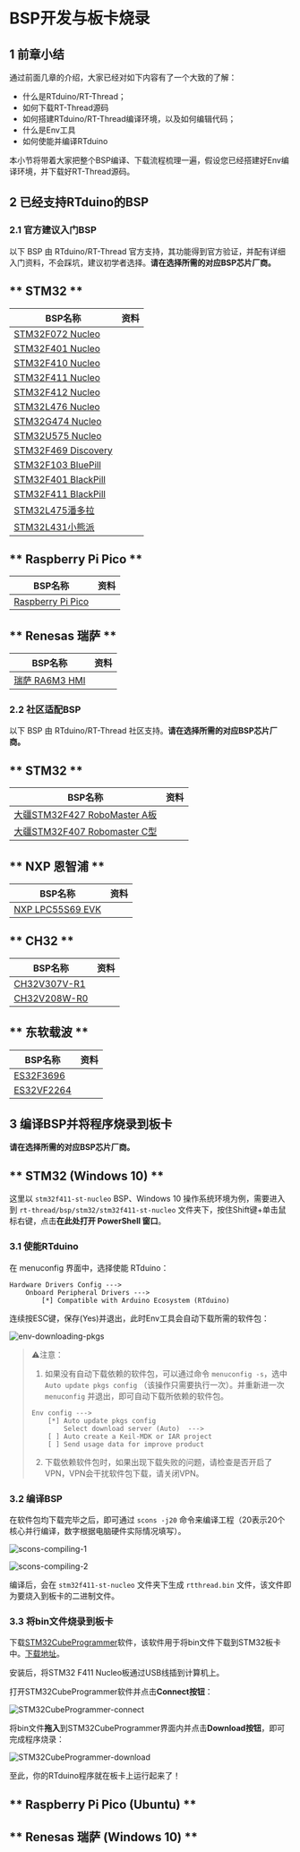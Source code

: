 # BSP开发与板卡烧录

## 1 前章小结

通过前面几章的介绍，大家已经对如下内容有了一个大致的了解：

- 什么是RTduino/RT-Thread；
- 如何下载RT-Thread源码
- 如何搭建RTduino/RT-Thread编译环境，以及如何编辑代码；
- 什么是Env工具
- 如何使能并编译RTduino

本小节将带着大家把整个BSP编译、下载流程梳理一遍，假设您已经搭建好Env编译环境，并下载好RT-Thread源码。

## 2 已经支持RTduino的BSP

### 2.1 官方建议入门BSP

以下 BSP 由 RTduino/RT-Thread 官方支持，其功能得到官方验证，并配有详细入门资料，不会踩坑，建议初学者选择。**请在选择所需的对应BSP芯片厂商。**

<!-- tabs:start -->

## ** STM32 **

| BSP名称                                                                                                                                     | 资料  |
| ----------------------------------------------------------------------------------------------------------------------------------------- | --- |
| [STM32F072 Nucleo](https://github.com/RT-Thread/rt-thread/tree/master/bsp/stm32/stm32f072-st-nucleo/applications/arduino_pinout)          |     |
| [STM32F401 Nucleo](https://github.com/RT-Thread/rt-thread/tree/master/bsp/stm32/stm32f401-st-nucleo/applications/arduino_pinout)          |     |
| [STM32F410 Nucleo](https://github.com/RT-Thread/rt-thread/tree/master/bsp/stm32/stm32f410-st-nucleo/applications/arduino_pinout)          |     |
| [STM32F411 Nucleo](https://github.com/RT-Thread/rt-thread/tree/master/bsp/stm32/stm32f411-st-nucleo/applications/arduino_pinout)          |     |
| [STM32F412 Nucleo](https://github.com/RT-Thread/rt-thread/tree/master/bsp/stm32/stm32f412-st-nucleo/applications/arduino_pinout)          |     |
| [STM32L476 Nucleo](https://github.com/RT-Thread/rt-thread/tree/master/bsp/stm32/stm32l476-st-nucleo/applications/arduino_pinout)          |     |
| [STM32G474 Nucleo](https://github.com/RT-Thread/rt-thread/tree/master/bsp/stm32/stm32g474-st-nucleo/applications/arduino_pinout)          |     |
| [STM32U575 Nucleo](https://github.com/RT-Thread/rt-thread/tree/master/bsp/stm32/stm32u575-st-nucleo/applications/arduino_pinout)          |     |
| [STM32F469 Discovery](https://github.com/RT-Thread/rt-thread/tree/master/bsp/stm32/stm32f469-st-disco/applications/arduino_pinout)        |     |
| [STM32F103 BluePill](https://github.com/RT-Thread/rt-thread/tree/master/bsp/stm32/stm32f103-blue-pill/applications/arduino_pinout)        |     |
| [STM32F401 BlackPill](https://github.com/RT-Thread/rt-thread/tree/master/bsp/stm32/stm32f401-weact-blackpill/applications/arduino_pinout) |     |
| [STM32F411 BlackPill](https://github.com/RT-Thread/rt-thread/tree/master/bsp/stm32/stm32f411-weact-blackpill/applications/arduino_pinout) |     |
| [STM32L475潘多拉](https://github.com/RT-Thread/rt-thread/tree/master/bsp/stm32/stm32l475-atk-pandora/applications/arduino_pinout)            |     |
| [STM32L431小熊派](https://github.com/RT-Thread/rt-thread/tree/master/bsp/stm32/stm32l431-BearPi/applications/arduino_pinout)                 |     |

## ** Raspberry Pi Pico **

| BSP名称                                                                                                                  | 资料  |
| ---------------------------------------------------------------------------------------------------------------------- | --- |
| [Raspberry Pi Pico](https://github.com/RT-Thread/rt-thread/tree/master/bsp/raspberry-pico/applications/arduino_pinout) |     |

## ** Renesas 瑞萨 **

| BSP名称                                                                                                                       | 资料  |
| --------------------------------------------------------------------------------------------------------------------------- | --- |
| [瑞萨 RA6M3 HMI](https://github.com/RT-Thread/rt-thread/tree/master/bsp/renesas/ra6m3-hmi-board/board/rtduino/arduino_pinout) |     |

<!-- tabs:end -->

### 2.2 社区适配BSP

以下 BSP 由 RTduino/RT-Thread 社区支持。**请在选择所需的对应BSP芯片厂商。**

<!-- tabs:start -->

## ** STM32 **

| BSP名称                                                                                                                                        | 资料  |
| -------------------------------------------------------------------------------------------------------------------------------------------- | --- |
| [大疆STM32F427 RoboMaster A板](https://github.com/RT-Thread/rt-thread/tree/master/bsp/stm32/stm32f427-robomaster-a/applications/arduino_pinout) |     |
| [大疆STM32F407 Robomaster C型](https://github.com/RT-Thread/rt-thread/tree/master/bsp/stm32/stm32f407-robomaster-c/applications/arduino_pinout) |     |

## ** NXP 恩智浦 **

| BSP名称                                                                                                                            | 资料  |
| -------------------------------------------------------------------------------------------------------------------------------- | --- |
| [NXP LPC55S69 EVK](https://github.com/RT-Thread/rt-thread/tree/master/bsp/lpc55sxx/lpc55s69_nxp_evk/applications/arduino_pinout) |     |

## ** CH32 **

| BSP名称                                                                                                                      | 资料  |
| -------------------------------------------------------------------------------------------------------------------------- | --- |
| [CH32V307V-R1](https://github.com/RT-Thread/rt-thread/tree/master/bsp/wch/risc-v/ch32v307v-r1/applications/arduino_pinout) |     |
| [CH32V208W-R0](https://github.com/RT-Thread/rt-thread/tree/master/bsp/wch/risc-v/ch32v208w-r0/applications/arduino_pinout) |     |

## ** 东软载波 **

| BSP名称                                                                                                              | 资料  |
| ------------------------------------------------------------------------------------------------------------------ | --- |
| [ES32F3696](https://github.com/RT-Thread/rt-thread/tree/master/bsp/essemi/es32f369x/applications/arduino_pinout)   |     |
| [ES32VF2264](https://github.com/RT-Thread/rt-thread/tree/master/bsp/essemi/es32vf2264/applications/arduino_pinout) |     |

<!-- tabs:end -->

## 3 编译BSP并将程序烧录到板卡

**请在选择所需的对应BSP芯片厂商。**

<!-- tabs:start -->

## ** STM32 (Windows 10) **

这里以 `stm32f411-st-nucleo` BSP、Windows 10 操作系统环境为例，需要进入到 `rt-thread/bsp/stm32/stm32f411-st-nucleo` 文件夹下，按住Shift键+单击鼠标右键，点击**在此处打开 PowerShell 窗口**。

### 3.1 使能RTduino

在 menuconfig 界面中，选择使能 RTduino：

```Kconfig
Hardware Drivers Config --->
    Onboard Peripheral Drivers --->
        [*] Compatible with Arduino Ecosystem (RTduino)
```

连续按ESC键，保存(Yes)并退出，此时Env工具会自动下载所需的软件包：

![env-downloading-pkgs](./figures/bsp-develop/env-downloading-pkgs.png)

> ⚠️注意：
> 
> 1. 如果没有自动下载依赖的软件包，可以通过命令 `menuconfig -s`，选中 `Auto update pkgs config` （该操作只需要执行一次）。并重新进一次 `menuconfig` 并退出，即可自动下载所依赖的软件包。
> 
> ```Kconfig
> Env config --->
>     [*] Auto update pkgs config
>         Select download server (Auto)  --->
>     [ ] Auto create a Keil-MDK or IAR project
>     [ ] Send usage data for improve product
> ```
> 
> 2. 下载依赖软件包时，如果出现下载失败的问题，请检查是否开启了VPN，VPN会干扰软件包下载，请关闭VPN。

### 3.2 编译BSP

在软件包均下载完毕之后，即可通过 `scons -j20` 命令来编译工程（20表示20个核心并行编译，数字根据电脑硬件实际情况填写）。

![scons-compiling-1](./figures/bsp-develop/stm32/scons-compiling-1.png)

![scons-compiling-2](./figures/bsp-develop/stm32/scons-compiling-2.png)

编译后，会在 `stm32f411-st-nucleo` 文件夹下生成 `rtthread.bin` 文件，该文件即为要烧入到板卡的二进制文件。

### 3.3 将bin文件烧录到板卡

下载[STM32CubeProgrammer](https://www.stmcu.com.cn/ecosystem/Cube/STM32CubeProg)软件，该软件用于将bin文件下载到STM32板卡中。[下载地址](https://www.stmcu.com.cn/Designresource/detail/software/709549)。

安装后，将STM32 F411 Nucleo板通过USB线插到计算机上。

打开STM32CubeProgrammer软件并点击**Connect按钮**：

![STM32CubeProgrammer-connect](./figures/bsp-develop/stm32/STM32CubeProgrammer-connect.png)

将bin文件**拖入**到STM32CubeProgrammer界面内并点击**Download按钮**，即可完成程序烧录：

![STM32CubeProgrammer-download](./figures/bsp-develop/stm32/STM32CubeProgrammer-download.png)

至此，你的RTduino程序就在板卡上运行起来了！

## ** Raspberry Pi Pico (Ubuntu) **

## ** Renesas 瑞萨 (Windows 10) **

<!-- tabs:end -->

